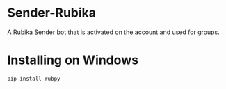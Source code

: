 # Sender-Rubika
A Rubika Sender bot that is activated on the account and used for groups.

# Installing on Windows
```
pip install rubpy
